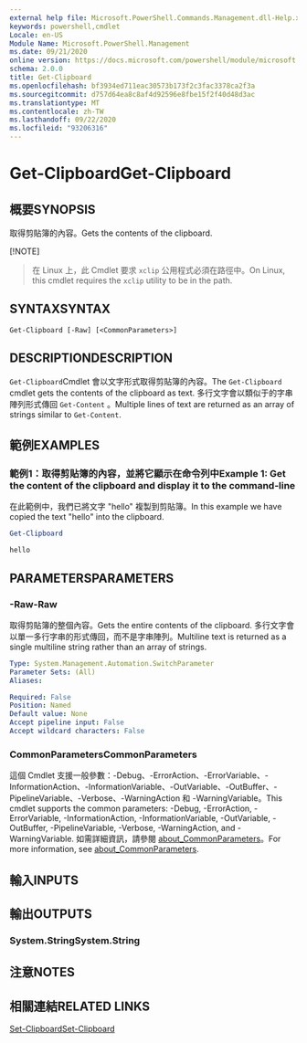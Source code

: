 ```yaml
---
external help file: Microsoft.PowerShell.Commands.Management.dll-Help.xml
keywords: powershell,cmdlet
Locale: en-US
Module Name: Microsoft.PowerShell.Management
ms.date: 09/21/2020
online version: https://docs.microsoft.com/powershell/module/microsoft.powershell.management/get-clipboard?view=powershell-7&WT.mc_id=ps-gethelp
schema: 2.0.0
title: Get-Clipboard
ms.openlocfilehash: bf3934ed711eac30573b173f2c3fac3378ca2f3a
ms.sourcegitcommit: d757d64ea8c8af4d92596e8fbe15f2f40d48d3ac
ms.translationtype: MT
ms.contentlocale: zh-TW
ms.lasthandoff: 09/22/2020
ms.locfileid: "93206316"
---
```

# <span data-ttu-id="f1e21-103">Get-Clipboard</span><span class="sxs-lookup"><span data-stu-id="f1e21-103">Get-Clipboard</span></span>

## <span data-ttu-id="f1e21-104">概要</span><span class="sxs-lookup"><span data-stu-id="f1e21-104">SYNOPSIS</span></span>
<span data-ttu-id="f1e21-105">取得剪貼簿的內容。</span><span class="sxs-lookup"><span data-stu-id="f1e21-105">Gets the contents of the clipboard.</span></span>

[!NOTE]
> <span data-ttu-id="f1e21-106">在 Linux 上，此 Cmdlet 要求 `xclip` 公用程式必須在路徑中。</span><span class="sxs-lookup"><span data-stu-id="f1e21-106">On Linux, this cmdlet requires the `xclip` utility to be in the path.</span></span>

## <span data-ttu-id="f1e21-107">SYNTAX</span><span class="sxs-lookup"><span data-stu-id="f1e21-107">SYNTAX</span></span>

```
Get-Clipboard [-Raw] [<CommonParameters>]
```

## <span data-ttu-id="f1e21-108">DESCRIPTION</span><span class="sxs-lookup"><span data-stu-id="f1e21-108">DESCRIPTION</span></span>

<span data-ttu-id="f1e21-109">`Get-Clipboard`Cmdlet 會以文字形式取得剪貼簿的內容。</span><span class="sxs-lookup"><span data-stu-id="f1e21-109">The `Get-Clipboard` cmdlet gets the contents of the clipboard as text.</span></span> <span data-ttu-id="f1e21-110">多行文字會以類似于的字串陣列形式傳回 `Get-Content` 。</span><span class="sxs-lookup"><span data-stu-id="f1e21-110">Multiple lines of text are returned as an array of strings similar to `Get-Content`.</span></span>

## <span data-ttu-id="f1e21-111">範例</span><span class="sxs-lookup"><span data-stu-id="f1e21-111">EXAMPLES</span></span>

### <span data-ttu-id="f1e21-112">範例1：取得剪貼簿的內容，並將它顯示在命令列中</span><span class="sxs-lookup"><span data-stu-id="f1e21-112">Example 1: Get the content of the clipboard and display it to the command-line</span></span>

<span data-ttu-id="f1e21-113">在此範例中，我們已將文字 "hello" 複製到剪貼簿。</span><span class="sxs-lookup"><span data-stu-id="f1e21-113">In this example we have copied the text "hello" into the clipboard.</span></span>

```powershell
Get-Clipboard
```

```Output
hello
```

## <span data-ttu-id="f1e21-114">PARAMETERS</span><span class="sxs-lookup"><span data-stu-id="f1e21-114">PARAMETERS</span></span>

### <span data-ttu-id="f1e21-115">-Raw</span><span class="sxs-lookup"><span data-stu-id="f1e21-115">-Raw</span></span>

<span data-ttu-id="f1e21-116">取得剪貼簿的整個內容。</span><span class="sxs-lookup"><span data-stu-id="f1e21-116">Gets the entire contents of the clipboard.</span></span> <span data-ttu-id="f1e21-117">多行文字會以單一多行字串的形式傳回，而不是字串陣列。</span><span class="sxs-lookup"><span data-stu-id="f1e21-117">Multiline text is returned as a single multiline string rather than an array of strings.</span></span>

```yaml
Type: System.Management.Automation.SwitchParameter
Parameter Sets: (All)
Aliases:

Required: False
Position: Named
Default value: None
Accept pipeline input: False
Accept wildcard characters: False
```

### <span data-ttu-id="f1e21-118">CommonParameters</span><span class="sxs-lookup"><span data-stu-id="f1e21-118">CommonParameters</span></span>

<span data-ttu-id="f1e21-119">這個 Cmdlet 支援一般參數：-Debug、-ErrorAction、-ErrorVariable、-InformationAction、-InformationVariable、-OutVariable、-OutBuffer、-PipelineVariable、-Verbose、-WarningAction 和 -WarningVariable。</span><span class="sxs-lookup"><span data-stu-id="f1e21-119">This cmdlet supports the common parameters: -Debug, -ErrorAction, -ErrorVariable, -InformationAction, -InformationVariable, -OutVariable, -OutBuffer, -PipelineVariable, -Verbose, -WarningAction, and -WarningVariable.</span></span> <span data-ttu-id="f1e21-120">如需詳細資訊，請參閱 [about_CommonParameters](https://go.microsoft.com/fwlink/?LinkID=113216)。</span><span class="sxs-lookup"><span data-stu-id="f1e21-120">For more information, see [about_CommonParameters](https://go.microsoft.com/fwlink/?LinkID=113216).</span></span>

## <span data-ttu-id="f1e21-121">輸入</span><span class="sxs-lookup"><span data-stu-id="f1e21-121">INPUTS</span></span>

## <span data-ttu-id="f1e21-122">輸出</span><span class="sxs-lookup"><span data-stu-id="f1e21-122">OUTPUTS</span></span>

### <span data-ttu-id="f1e21-123">System.String</span><span class="sxs-lookup"><span data-stu-id="f1e21-123">System.String</span></span>

## <span data-ttu-id="f1e21-124">注意</span><span class="sxs-lookup"><span data-stu-id="f1e21-124">NOTES</span></span>

## <span data-ttu-id="f1e21-125">相關連結</span><span class="sxs-lookup"><span data-stu-id="f1e21-125">RELATED LINKS</span></span>

[<span data-ttu-id="f1e21-126">Set-Clipboard</span><span class="sxs-lookup"><span data-stu-id="f1e21-126">Set-Clipboard</span></span>](Set-Clipboard.md)

